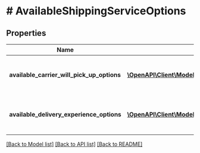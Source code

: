 # # AvailableShippingServiceOptions

## Properties

Name | Type | Description | Notes
------------ | ------------- | ------------- | -------------
**available_carrier_will_pick_up_options** | [**\OpenAPI\Client\Model\merchantfulfillment\AvailableCarrierWillPickUpOption[]**](AvailableCarrierWillPickUpOption.md) | List of available carrier pickup options. |
**available_delivery_experience_options** | [**\OpenAPI\Client\Model\merchantfulfillment\AvailableDeliveryExperienceOption[]**](AvailableDeliveryExperienceOption.md) | List of available delivery experience options. |

[[Back to Model list]](../../README.md#models) [[Back to API list]](../../README.md#endpoints) [[Back to README]](../../README.md)
